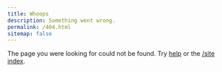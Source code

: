 ```yaml
---
title: Whoops
description: Something went wrong.
permalink: /404.html
sitemap: false
---
```


The page you were looking for could not be found. Try [help](/help) or the [/site index](/site-index).
